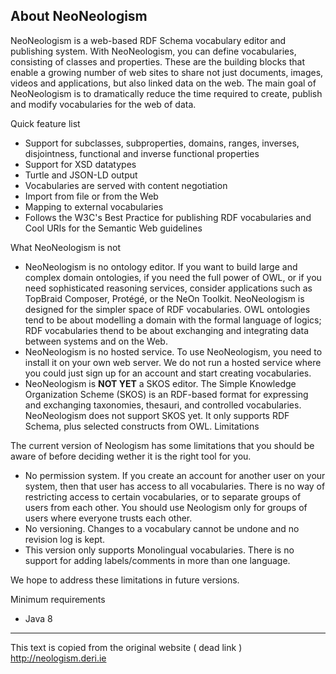 ## About NeoNeologism

NeoNeologism is a web-based RDF Schema vocabulary editor and publishing system. 
With NeoNeologism, you can define vocabularies, consisting of classes and properties. 
These are the building blocks that enable a growing number of web sites to share not just documents, images, videos and applications, 
but also linked data on the web.
The main goal of NeoNeologism is to dramatically reduce the time required to create, publish and modify vocabularies for the web of data.

Quick feature list

* Support for subclasses, subproperties, domains, ranges, inverses, disjointness, functional and inverse functional properties
* Support for XSD datatypes
* Turtle and JSON-LD output
* Vocabularies are served with content negotiation
* Import from file or from the Web
* Mapping to external vocabularies
* Follows the W3C's Best Practice for publishing RDF vocabularies and Cool URIs for the Semantic Web guidelines

What NeoNeologism is not
* NeoNeologism is no ontology editor. If you want to build large and complex domain ontologies, 
if you need the full power of OWL, or if you need sophisticated reasoning services, 
consider applications such as TopBraid Composer, Protégé, or the NeOn Toolkit. 
NeoNeologism is designed for the simpler space of RDF vocabularies. OWL ontologies tend to be about modelling a domain with the formal language of logics; RDF vocabularies thend to be about exchanging and integrating data between systems and on the Web.
* NeoNeologism is no hosted service. To use NeoNeologism, you need to install it on your own web server. 
We do not run a hosted service where you could just sign up for an account and start creating vocabularies.
* NeoNeologism is **NOT YET** a SKOS editor. The Simple Knowledge Organization Scheme (SKOS) is an RDF-based format for 
expressing and exchanging taxonomies, thesauri, and controlled vocabularies. 
NeoNeologism does not support SKOS yet. It only supports RDF Schema, plus selected constructs from OWL.
Limitations

The current version of Neologism has some limitations that you should be aware of before deciding wether it is the right tool for you.

* No permission system. If you create an account for another user on your system, then that user has access to all vocabularies. There is no way of restricting access to certain vocabularies, or to separate groups of users from each other. You should use Neologism only for groups of users where everyone trusts each other.
* No versioning. Changes to a vocabulary cannot be undone and no revision log is kept.
* This version only supports Monolingual vocabularies. There is no support for adding labels/comments in more than one language.

We hope to address these limitations in future versions.

Minimum requirements

* Java 8

---

This text is copied from the original website ( dead link ) http://neologism.deri.ie

